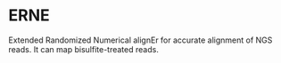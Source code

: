 # ERNE

Extended Randomized Numerical alignEr for accurate alignment of NGS reads. It can map bisulfite-treated reads.
